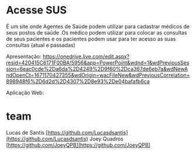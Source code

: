 # Acesse SUS

É um site onde Agentes de Saúde podem utilizar para cadastrar médicos de seus postos de saúde .Os médico podem utilizar para colocar as consultas de seus pacientes e os pacientes podem usar para ter acesso as suas consultas (atual e passadas)

Apresentação:
https://onedrive.live.com/edit.aspx?resid=420415C6171F00BA!5956&app=PowerPoint&wdnd=1&wdPreviousSession=6eac0cde%2Da6da%2D4249%2D9f60%2Dca367de6eb7a&wdNewAndOpenCt=1671170427355&wdOrigin=wacFileNew&wdPreviousCorrelation=898948f6%2D6d2d%2D4307%2D8e93%2De04bafafb6ca

Aplicação Web:


# team 
Lucas de Santis
[https://github.com/Lucasdsantis](https://github.com/Lucasdsantis)
Joey Quadros
[https://github.com/JoeyQPB](https://github.com/JoeyQPB)
